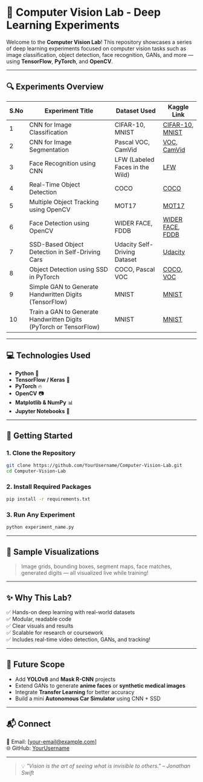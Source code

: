 # 🧠 Computer Vision Lab - Deep Learning Experiments

Welcome to the **Computer Vision Lab**! This repository showcases a series of deep learning experiments focused on computer vision tasks such as image classification, object detection, face recognition, GANs, and more — using **TensorFlow**, **PyTorch**, and **OpenCV**.

---

## 🔍 Experiments Overview

| S.No | Experiment Title                                                                 | Dataset Used                       | Kaggle Link                                                                 |
|------|-----------------------------------------------------------------------------------|------------------------------------|------------------------------------------------------------------------------|
| 1    | CNN for Image Classification                                                     | CIFAR-10, MNIST                    | [CIFAR-10](https://www.kaggle.com/datasets/keras/cifar10), [MNIST](https://www.kaggle.com/datasets/oddrationale/mnist-in-csv) |
| 2    | CNN for Image Segmentation                                                       | Pascal VOC, CamVid                 | [VOC](https://www.kaggle.com/datasets/kevinbonnes/voc-2012-image-segmentation), [CamVid](https://www.kaggle.com/datasets/alex000kim/camvid) |
| 3    | Face Recognition using CNN                                                       | LFW (Labeled Faces in the Wild)    | [LFW](https://www.kaggle.com/datasets/berkerisen/who-is-this-face-recognition-dataset) |
| 4    | Real-Time Object Detection                                                       | COCO                               | [COCO](https://www.kaggle.com/datasets/awsaf49/coco-2017-dataset)         |
| 5    | Multiple Object Tracking using OpenCV                                            | MOT17                              | [MOT17](https://motchallenge.net/data/MOT17/)                               |
| 6    | Face Detection using OpenCV                                                      | WIDER FACE, FDDB                   | [WIDER FACE](https://www.kaggle.com/datasets/huylonghuynh/wider-face-dataset), [FDDB](http://vis-www.cs.umass.edu/fddb/) |
| 7    | SSD-Based Object Detection in Self-Driving Cars                                  | Udacity Self-Driving Dataset       | [Udacity](https://github.com/udacity/self-driving-car)                     |
| 8    | Object Detection using SSD in PyTorch                                            | COCO, Pascal VOC                   | [COCO](https://www.kaggle.com/datasets/awsaf49/coco-2017-dataset), [VOC](https://www.kaggle.com/datasets/kevinbonnes/voc-2012-image-segmentation) |
| 9    | Simple GAN to Generate Handwritten Digits (TensorFlow)                           | MNIST                              | [MNIST](https://www.kaggle.com/datasets/oddrationale/mnist-in-csv)         |
| 10   | Train a GAN to Generate Handwritten Digits (PyTorch or TensorFlow)              | MNIST                              | [MNIST](https://www.kaggle.com/datasets/oddrationale/mnist-in-csv)         |

---

## 💻 Technologies Used

- **Python** 🐍
- **TensorFlow / Keras** 🔬
- **PyTorch** 🔥
- **OpenCV** 📷
- **Matplotlib & NumPy** 📊
- **Jupyter Notebooks** 📘

---

## 🚀 Getting Started

### 1. Clone the Repository
```bash
git clone https://github.com/YourUsername/Computer-Vision-Lab.git
cd Computer-Vision-Lab
```

### 2. Install Required Packages
```bash
pip install -r requirements.txt
```

### 3. Run Any Experiment
```bash
python experiment_name.py
```

---

## 📸 Sample Visualizations

> Image grids, bounding boxes, segment maps, face matches, generated digits — all visualized live while training!

---

## ✨ Why This Lab?

✅ Hands-on deep learning with real-world datasets  
✅ Modular, readable code  
✅ Clear visuals and results  
✅ Scalable for research or coursework  
✅ Includes real-time video detection, GANs, and tracking!

---

## 🔮 Future Scope

- Add **YOLOv8** and **Mask R-CNN** projects  
- Extend GANs to generate **anime faces** or **synthetic medical images**  
- Integrate **Transfer Learning** for better accuracy  
- Build a mini **Autonomous Car Simulator** using CNN + SSD

---

## 📬 Connect

📧 Email: [your-email@example.com]  
🌐 GitHub: [YourUsername](https://github.com/YourUsername)

---

> 💡 *"Vision is the art of seeing what is invisible to others." – Jonathan Swift*


